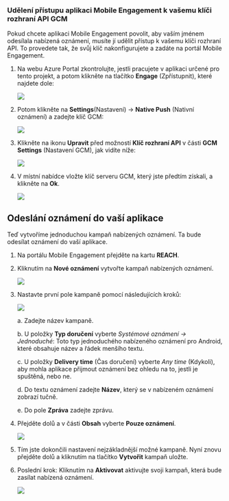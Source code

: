 ### <a name="grant-mobile-engagement-access-to-your-gcm-api-key"></a>Udělení přístupu aplikaci Mobile Engagement k vašemu klíči rozhraní API GCM

Pokud chcete aplikaci Mobile Engagement povolit, aby vaším jménem odesílala nabízená oznámení, musíte jí udělit přístup k vašemu klíči rozhraní API. To provedete tak, že svůj klíč nakonfigurujete a zadáte na portál Mobile Engagement.

1. Na webu Azure Portal zkontrolujte, jestli pracujete v aplikaci určené pro tento projekt, a potom klikněte na tlačítko **Engage** (Zpřístupnit), které najdete dole:

    ![](./media/mobile-engagement-create-app-in-portal-new/engage-button.png)

2. Potom klikněte na **Settings**(Nastavení)  -> **Native Push** (Nativní oznámení) a zadejte klíč GCM:

    ![](./media/mobile-engagement-android-send-push/engagement-portal.png)

3. Klikněte na ikonu **Upravit** před možností **Klíč rozhraní API** v části **GCM Settings** (Nastavení GCM), jak vidíte níže:

    ![](./media/mobile-engagement-android-send-push/native-push-settings.png)

4. V místní nabídce vložte klíč serveru GCM, který jste předtím získali, a klikněte na **Ok**.

    ![](./media/mobile-engagement-android-send-push/api-key.png)

## <a id="send"></a>Odeslání oznámení do vaší aplikace

Teď vytvoříme jednoduchou kampaň nabízených oznámení. Ta bude odesílat oznámení do vaší aplikace.

1. Na portálu Mobile Engagement přejděte na kartu **REACH**.

2. Kliknutím na **Nové oznámení** vytvořte kampaň nabízených oznámení.

    ![](./media/mobile-engagement-android-send-push/new-announcement.png)
3. Nastavte první pole kampaně pomocí následujících kroků:

    ![](./media/mobile-engagement-android-send-push/campaign-first-params.png)

    a. Zadejte název kampaně.

    b. U položky **Typ doručení** vyberte *Systémové oznámení -> Jednoduché*: Toto typ jednoduchého nabízeného oznámení pro Android, které obsahuje název a řádek menšího textu.

    c. U položky **Delivery time** (Čas doručení) vyberte *Any time* (Kdykoli), aby mohla aplikace přijmout oznámení bez ohledu na to, jestli je spuštěná, nebo ne.

    d. Do textu oznámení zadejte **Název**, který se v nabízeném oznámení zobrazí tučně.

    e. Do pole **Zpráva** zadejte zprávu.
4. Přejděte dolů a v části **Obsah** vyberte **Pouze oznámení**.

    ![](./media/mobile-engagement-android-send-push/campaign-content.png)
5. Tím jste dokončili nastavení nejzákladnější možné kampaně. Nyní znovu přejděte dolů a kliknutím na tlačítko **Vytvořit** kampaň uložte.
6. Poslední krok: Kliknutím na **Aktivovat** aktivujte svoji kampaň, která bude zasílat nabízená oznámení.
   
    ![](./media/mobile-engagement-android-send-push/campaign-activate.png)


